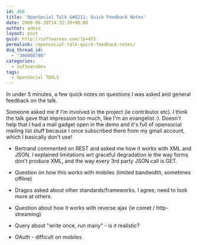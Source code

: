 ```yaml
---
id: 458
title: 'OpenSocial Talk &#8211; Quick Feedback Notes'
date: 2008-06-30T14:32:39+00:00
author: admin
layout: post
guid: http://softwareas.com/?p=455
permalink: /opensocial-talk-quick-feedback-notes/
dsq_thread_id:
  - "386086788"
categories:
  - SoftwareDev
tags:
  - OpenSocial TOOLS
---
```

In under 5 minutes, a few quick notes on questions I was asked and general feedback on the talk.

Someone asked me if I'm involved in the project (ie contributor etc). I think the talk gave that impression too much, like I'm an evangelist :). Doesn't help that I had a mail gadget open in the demo and it's full of opensocial mailing list stuff because I once subscribed there from my gmail account, which I basically don't use!

- Bertrand commented on REST and asked me how it works with XML and JSON. I explained limitations wrt graceful degradation ie the way forms don't produce XML, and the way every 3rd party JSON call is GET.

- Question on how this works with mobiles (limited bandwidth, sometimes offline)

- Dragos asked about other standards/frameworks. I agree, need to look more at others.

- Question about how it works with reverse ajax (ie comet / http-streaming)

- Query about "write once, run many" - is it realistic?

- OAuth - difficult on mobiles